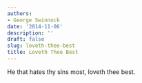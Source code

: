 ```yaml
---
authors:
- George Swinnock
date: '2014-11-06'
description: ''
draft: false
slug: loveth-thee-best
title: Loveth Thee Best
---
```

He that hates thy sins most, loveth thee best.



